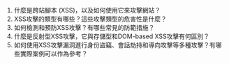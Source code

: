 

1. 什麼是跨站腳本 (XSS)，以及如何使用它來攻擊網站？
2. XSS攻擊的類型有哪些？這些攻擊類型的危害性是什麼？
3. 如何檢測和預防XSS攻擊？有哪些常見的防範措施？
4. 什麼是反射型XSS攻擊，它與存儲型和DOM-based XSS攻擊有何區別？
5. 如何使用XSS攻擊漏洞進行身份盜竊、會話劫持和導向攻擊等多種攻擊？有哪些實際案例可以作為參考？